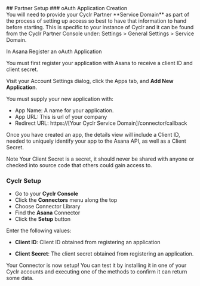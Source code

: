 
<section class="required" markdown="1">
## Partner Setup
### oAuth Application Creation
<div class="section-content" markdown="1">
You will need to provide your Cyclr Partner **Service Domain** as part of the process of setting up access so best to have that information to hand before starting. This is specific to your instance of Cyclr and it can be found from the Cyclr Partner Console under: Settings > General Settings > Service Domain.

In Asana Register an oAuth Application

You must first register your application with Asana to receive a client ID and client secret. 

Visit your Account Settings dialog, click the Apps tab, and **Add New Application**.

You must supply your new application with:


- App Name: A name for your application. 
- App URL: This is url of your company
- Redirect URL: https://\[Your Cyclr Service Domain\]/connector/callback

Once you have created an app, the details view will include a Client ID, needed to uniquely identify your app to the Asana API, as well as a Client Secret.

Note Your Client Secret is a secret, it should never be shared with anyone or checked into source code that others could gain access to.
</div>
</section>
<section class="setup cyclr" markdown="1">

### Cyclr Setup

- Go to your **Cyclr Console**
- Click the **Connectors** menu along the top
- Choose Connector Library
- Find the **Asana** Connector
- Click the **Setup** button

Enter the following values:

- **Client ID**: Client ID obtained from registering an application

- **Client Secret**: The client secret obtained from registering an application.

Your Connector is now setup! You can test it by installing it in one of your Cyclr accounts and executing one of the methods to confirm it can return some data.
</section>